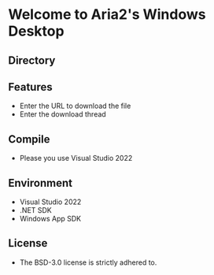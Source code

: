 # Welcome to Aria2's Windows Desktop

## Directory

## Features
- Enter the URL to download the file
- Enter the download thread

## Compile
- Please you use Visual Studio 2022

## Environment
- Visual Studio 2022
- .NET SDK
- Windows App SDK

## License
- The BSD-3.0 license is strictly adhered to.
